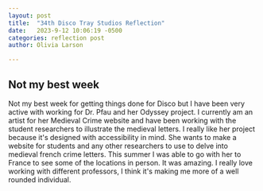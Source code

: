 ```yaml
---
layout: post
title:  "34th Disco Tray Studios Reflection"
date:   2023-9-12 10:06:19 -0500
categories: reflection post
author: Olivia Larson

---
```

## Not my best week
Not my best week for getting things done for Disco but I have been very active with working for Dr. Pfau and her Odyssey project. I currently am an artist for her Medieval Crime website and have been working with the student researchers to illustrate the medieval letters. I really like her project because it's designed with accessibility in mind. She wants to make a website for students and any other researchers to use to delve into medieval french crime letters. This summer I was able to go with her to France to see some of the locations in person. It was amazing. I really love working with different professors, I think it's making me more of a well rounded individual. 






